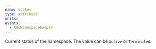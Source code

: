 ```yaml
---
name: status
type: attribute
units:
events:
  - K8sNamespaceSample
---
```


Current status of the namespace. The value can be `Active` or `Terminated`.